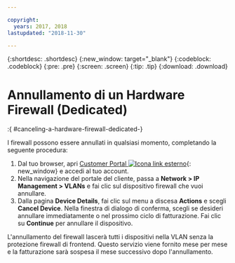 ```yaml
---

copyright:
  years: 2017, 2018
lastupdated: "2018-11-30"

---
```


{:shortdesc: .shortdesc}
{:new_window: target="_blank"}
{:codeblock: .codeblock}
{:pre: .pre}
{:screen: .screen}
{:tip: .tip}
{:download: .download}

# Annullamento di un Hardware Firewall (Dedicated)
:{ #canceling-a-hardware-firewall-dedicated-}

I firewall possono essere annullati in qualsiasi momento, completando la seguente procedura:

1. Dal tuo browser, apri [Customer Portal ![Icona link esterno](../../icons/launch-glyph.svg "Icona link esterno")](https://control.softlayer.com/){: new_window} e accedi al tuo account.
2. Nella navigazione del portale del cliente, passa a **Network > IP Management > VLANs** e fai clic sul dispositivo firewall che vuoi annullare.
3. Dalla pagina **Device Details**, fai clic sul menu a discesa **Actions** e scegli **Cancel Device**. Nella finestra di dialogo di conferma, scegli se desideri annullare immediatamente o nel prossimo ciclo di fatturazione. Fai clic su **Continue** per annullare il dispositivo.

L'annullamento del firewall lascerà tutti i dispositivi nella VLAN senza la protezione firewall di frontend. Questo servizio viene fornito mese per mese e la fatturazione sarà sospesa il mese successivo dopo l'annullamento.

